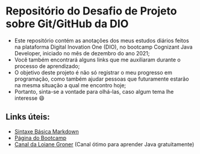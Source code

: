 # Repositório do Desafio de Projeto sobre Git/GitHub da DIO
- Este repositório contém as anotações dos meus estudos diários feitos na plataforma Digital Inovation One (DIO), no bootcamp Cognizant Java Developer, iniciado no mês de dezembro do ano 2021;
- Você também encontrará alguns links que me auxiliaram durante o processo de aprendizado;
- O objetivo deste projeto é não só registrar o meu progresso em programação, como também ajudar pessoas que futuramente estarão na mesma situação a qual me encontro hoje; 
- Portanto, sinta-se a vontade para olhá-las, caso algum tema lhe interesse 😄
## Links úteis: 
- [Sintaxe Básica Markdown](https://www.markdownguide.org/basic-syntax/)
- [Página do Bootcamp](https://web.dio.me/track/cognizant-java-developer)
- [Canal da Loiane Groner](https://www.youtube.com/c/loianegroner) (Canal ótimo para aprender Java gratuitamente)
